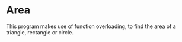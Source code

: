 # Area
This program makes use of function overloading, to find the area of a triangle, rectangle or circle.
